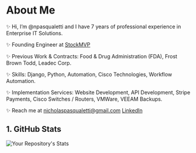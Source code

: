 <!---
npasqualetti/npasqualetti is a ✨ special ✨ repository because its `README.md` (this file) appears on your GitHub profile.
You can click the Preview link to take a look at your changes.
--->

# About Me
✨ Hi, I’m @npasqualetti and I have 7 years of professional experience in Enterprise IT Solutions.

✨ Founding Engineer at <a href="https://www.stock-mvp.com" target="_blank" rel="noreferrer">StockMVP</a>

✨ Previous Work & Contracts: Food & Drug Administration (FDA), Frost Brown Todd, Leadec Corp.

✨ Skills: Django, Python, Automation, Cisco Technologies, Workflow Automation.

✨ Implementation Services:  Website Development, API Development, Stripe Payments, Cisco Switches / Routers, VMWare, VEEAM Backups.

✨ Reach me at nicholaspasqualetti@gmail.com <a href="https://www.linkedin.com/in/nicholaspasqualetti/" target="_blank" rel="noreferrer">LinkedIn</a>

## 1. GitHub Stats
![Your Repository's Stats](https://github-readme-stats.vercel.app/api?username=npasqualetti&show_icons=true)
